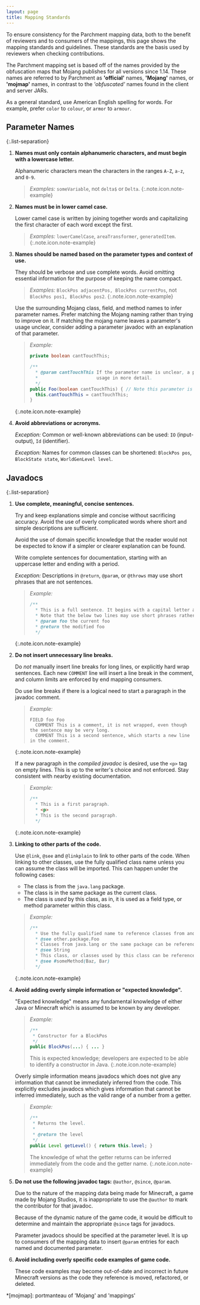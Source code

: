 ```yaml
---
layout: page
title: Mapping Standards
---
```


To ensure consistency for the Parchment mapping data, both to the benefit of reviewers and to consumers of the mappings,
this page shows the mapping standards and guidelines. These standards are the basis used by reviewers when checking
contributions.

The Parchment mapping set is based off of the names provided by the obfuscation maps that Mojang publishes for all
versions since 1.14. These names are referred to by Parchment as **'official'** names, **'Mojang'** names, or
**'mojmap'** names, in contrast to the _'obfuscated'_ names found in the client and server JARs.

As a general standard, use American English spelling for words. For example, prefer `color` to `colour`, or `armor` to
`armour`.

## Parameter Names

{:.list-separation}

1. **Names must only contain alphanumeric characters, and must begin with a lowercase letter.**

    Alphanumeric characters mean the characters in the ranges `A-Z`, `a-z`, and `0-9`.

    > _Examples:_ `someVariable`, not `delta$` or `Delta`.
    {:.note.icon.note-example}

1. **Names must be in lower camel case.**

    Lower camel case is written by joining together words and capitalizing the first character of each word except the first.

    > _Examples:_ `lowerCamelCase`, `areaTransformer`, `generatedItem`.
    {:.note.icon.note-example}

1. **Names should be named based on the parameter types and context of use.**

    They should be verbose and use complete words. Avoid omitting essential information for the purpose of keeping the name
    compact.

    > _Examples:_ `BlockPos adjacentPos, BlockPos currentPos`, not `BlockPos pos1, BlockPos pos2`.
    {:.note.icon.note-example}

    Use the surrounding Mojang class, field, and method names to infer parameter names. Prefer matching the Mojang naming
    rather than trying to improve on it. If matching the mojang name leaves a parameter's usage unclear, consider adding a
    parameter javadoc with an explanation of that parameter.

    > _Example:_
    >
    > ```java
    > private boolean cantTouchThis;
    > 
    > /**
    >   * @param cantTouchThis If the parameter name is unclear, a parameter javadoc could be added to explain the
    >   *                      usage in more detail.
    >   */
    > public Foo(boolean cantTouchThis) { // Note this parameter is named to match the field name
    >   this.cantTouchThis = cantTouchThis;
    > } 
    > ```
    >
    {:.note.icon.note-example}

1. **Avoid abbreviations or acronyms.**

    _Exception:_ Common or well-known abbreviations can be used: `IO` (input-output), `Id` (identifier).

    _Exception:_ Names for common classes can be shortened: `BlockPos pos`, `BlockState state`, `WorldGenLevel level`.

## Javadocs

{:.list-separation}

1. **Use complete, meaningful, concise sentences.**

    Try and keep explanations simple and concise without sacrificing accuracy. Avoid the use of overly complicated
    words where short and simple descriptions are sufficient.

    Avoid the use of domain specific knowledge that the reader would not be expected to know if a simpler or clearer
    explanation can be found.

    Write complete sentences for documentation, starting with an uppercase letter and ending with a period.

    _Exception:_ Descriptions in `@return`, `@param`, or `@throws` may use short phrases that are not sentences.

    > _Example:_
    >
    > ```java
    > /**
    >   * This is a full sentence. It begins with a capital letter and ends with a period.
    >   * Note that the below two lines may use short phrases rather than complete sentences.
    >   * @param foo the current foo
    >   * @return the modified foo
    >   */
    > ```
    >
    {:.note.icon.note-example}

1. **Do not insert unnecessary line breaks.**

    Do _not_ manually insert line breaks for long lines, or explicitly hard wrap sentences. Each new `COMMENT` line
    will insert a line break in the comment, and column limits are enforced by end mapping consumers.

    Do use line breaks if there is a logical need to start a paragraph in the javadoc comment.

    > _Example:_
    >
    > ```text
    > FIELD foo Foo
    >   COMMENT This is a comment, it is not wrapped, even though the sentence may be very long.
    >   COMMENT This is a second sentence, which starts a new line in the comment.
    > ```
    >
    {:.note.icon.note-example}

    If a new paragraph in the _compiled javadoc_ is desired, use the `<p>` tag on empty lines. This is up to the writer's
    choice and not enforced. Stay consistent with nearby existing documentation.

    > _Example:_
    >
    > ```java
    > /**
    >   * This is a first paragraph.
    >   * <p>
    >   * This is the second paragraph.
    >   */
    > ```
    >
    {:.note.icon.note-example}

1. **Linking to other parts of the code.**

    Use `@link`, `@see` and `@linkplain` to link to other parts of the code. When linking to other classes, use the
    fully qualified class name unless you can assume the class will be imported. This can happen under the following cases:

      - The class is from the `java.lang` package.
      - The class is in the same package as the current class.
      - The class is _used_ by this class, as in, it is used as a field type, or method parameter within this class.

    > _Example:_
    >
    > ```java
    > /**
    >   * Use the fully qualified name to reference classes from another package.
    >   * @see other.package.Foo
    >   * Classes from java.lang or the same package can be referenced without fully qualified names.
    >   * @see String
    >   * This class, or classes used by this class can be referenced without fully qualified names.
    >   * @see #someMethod(Baz, Bar)
    >   */
    > ```
    >
    {:.note.icon.note-example}

1. **Avoid adding overly simple information or "expected knowledge".**

    "Expected knowledge" means any fundamental knowledge of either Java or Minecraft which is assumed to be known by
    any developer.

    > _Example:_
    >
    > ```java
    > /**
    >  * Constructor for a BlockPos
    >  */
    > public BlockPos(...) { ... }
    > ```
    >
    > This is expected knowledge; developers are expected to be able to identify a constructor in Java.
    {:.note.icon.note-example}

    Overly simple information means javadocs which does not give any information that cannot be immediately inferred
    from the code. This explicitly excludes javadocs which gives information that cannot be inferred immediately, such
    as the valid range of a number from a getter.

    > _Example:_
    >
    > ```java
    > /**
    >  * Returns the level.
    >  *
    >  * @return the level
    >  */
    > public Level getLevel() { return this.level; }
    > ```
    >
    > The knowledge of what the getter returns can be inferred immediately from the code and the getter name.
    {:.note.icon.note-example}

1. **Do not use the following javadoc tags:** `@author`, `@since`, `@param`.

    Due to the nature of the mapping data being made for Minecraft, a game made by Mojang Studios, it is inappropriate
    to use the `@author` to mark the contributor for that javadoc.

    Because of the dynamic nature of the game code, it would be difficult to determine and maintain the appropriate
    `@since` tags for javadocs.

    Parameter javadocs should be specified at the parameter level. It is up to consumers of the mapping data to insert
    `@param` entries for each named and documented parameter.

1. **Avoid including overly specific code examples of game code.**

    These code examples may become out-of-date and incorrect in future Minecraft versions as the code they reference
    is moved, refactored, or deleted.

*[mojmap]: portmanteau of 'Mojang' and 'mappings'

<style>
.small-text {
    list-style: none;
    font-size: 0.9em !important;
}
.list-separation > li {
    margin-bottom: 0.5em;
}
</style>
